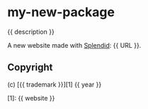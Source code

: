 # my-new-package

{{ description }}

A new website made with [Splendid](https://www.npmjs.com/package/splendid): {{ URL }}.

## Copyright

(c) [{{ trademark }}][1] {{ year }}

[1]: {{ website }}